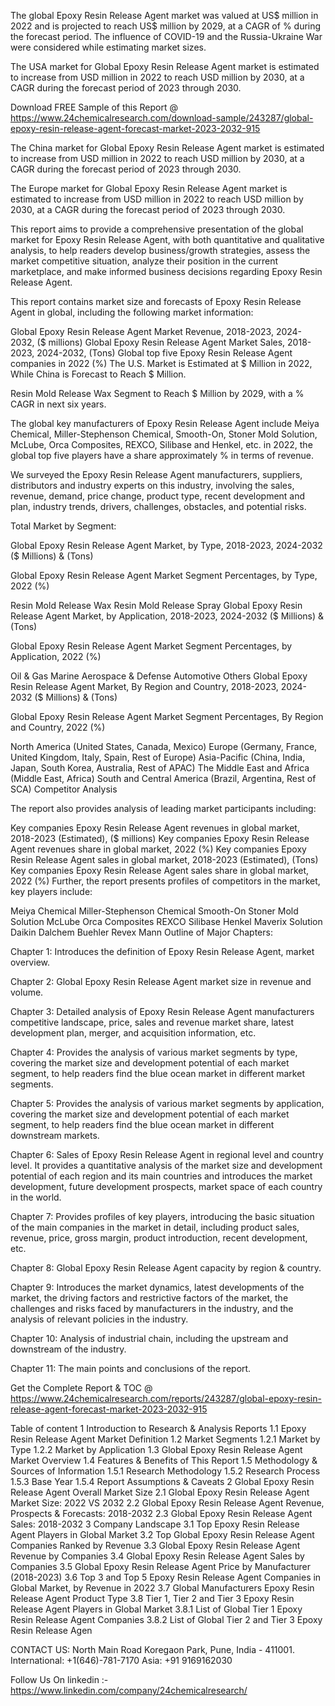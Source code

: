 The global Epoxy Resin Release Agent market was valued at US$ million in 2022 and is projected to reach US$ million by 2029, at a CAGR of % during the forecast period. The influence of COVID-19 and the Russia-Ukraine War were considered while estimating market sizes.

The USA market for Global Epoxy Resin Release Agent market is estimated to increase from USD million in 2022 to reach USD million by 2030, at a CAGR during the forecast period of 2023 through 2030.

Download FREE Sample of this Report @ https://www.24chemicalresearch.com/download-sample/243287/global-epoxy-resin-release-agent-forecast-market-2023-2032-915

The China market for Global Epoxy Resin Release Agent market is estimated to increase from USD million in 2022 to reach USD million by 2030, at a CAGR during the forecast period of 2023 through 2030.

The Europe market for Global Epoxy Resin Release Agent market is estimated to increase from USD million in 2022 to reach USD million by 2030, at a CAGR during the forecast period of 2023 through 2030.

This report aims to provide a comprehensive presentation of the global market for Epoxy Resin Release Agent, with both quantitative and qualitative analysis, to help readers develop business/growth strategies, assess the market competitive situation, analyze their position in the current marketplace, and make informed business decisions regarding Epoxy Resin Release Agent.

This report contains market size and forecasts of Epoxy Resin Release Agent in global, including the following market information:

Global Epoxy Resin Release Agent Market Revenue, 2018-2023, 2024-2032, ($ millions)
Global Epoxy Resin Release Agent Market Sales, 2018-2023, 2024-2032, (Tons)
Global top five Epoxy Resin Release Agent companies in 2022 (%)
The U.S. Market is Estimated at $ Million in 2022, While China is Forecast to Reach $ Million.

Resin Mold Release Wax Segment to Reach $ Million by 2029, with a % CAGR in next six years.

The global key manufacturers of Epoxy Resin Release Agent include Meiya Chemical, Miller-Stephenson Chemical, Smooth-On, Stoner Mold Solution, McLube, Orca Composites, REXCO, Silibase and Henkel, etc. in 2022, the global top five players have a share approximately % in terms of revenue.

We surveyed the Epoxy Resin Release Agent manufacturers, suppliers, distributors and industry experts on this industry, involving the sales, revenue, demand, price change, product type, recent development and plan, industry trends, drivers, challenges, obstacles, and potential risks.

Total Market by Segment:

Global Epoxy Resin Release Agent Market, by Type, 2018-2023, 2024-2032 ($ Millions) & (Tons)

Global Epoxy Resin Release Agent Market Segment Percentages, by Type, 2022 (%)

Resin Mold Release Wax
Resin Mold Release Spray
Global Epoxy Resin Release Agent Market, by Application, 2018-2023, 2024-2032 ($ Millions) & (Tons)

Global Epoxy Resin Release Agent Market Segment Percentages, by Application, 2022 (%)

Oil & Gas
Marine
Aerospace & Defense
Automotive
Others
Global Epoxy Resin Release Agent Market, By Region and Country, 2018-2023, 2024-2032 ($ Millions) & (Tons)

Global Epoxy Resin Release Agent Market Segment Percentages, By Region and Country, 2022 (%)

North America (United States, Canada, Mexico)
Europe (Germany, France, United Kingdom, Italy, Spain, Rest of Europe)
Asia-Pacific (China, India, Japan, South Korea, Australia, Rest of APAC)
The Middle East and Africa (Middle East, Africa)
South and Central America (Brazil, Argentina, Rest of SCA)
Competitor Analysis

The report also provides analysis of leading market participants including:

Key companies Epoxy Resin Release Agent revenues in global market, 2018-2023 (Estimated), ($ millions)
Key companies Epoxy Resin Release Agent revenues share in global market, 2022 (%)
Key companies Epoxy Resin Release Agent sales in global market, 2018-2023 (Estimated), (Tons)
Key companies Epoxy Resin Release Agent sales share in global market, 2022 (%)
Further, the report presents profiles of competitors in the market, key players include:

Meiya Chemical
Miller-Stephenson Chemical
Smooth-On
Stoner Mold Solution
McLube
Orca Composites
REXCO
Silibase
Henkel
Maverix Solution
Daikin
Dalchem
Buehler
Revex
Mann
Outline of Major Chapters:

Chapter 1: Introduces the definition of Epoxy Resin Release Agent, market overview.

Chapter 2: Global Epoxy Resin Release Agent market size in revenue and volume.

Chapter 3: Detailed analysis of Epoxy Resin Release Agent manufacturers competitive landscape, price, sales and revenue market share, latest development plan, merger, and acquisition information, etc.

Chapter 4: Provides the analysis of various market segments by type, covering the market size and development potential of each market segment, to help readers find the blue ocean market in different market segments.

Chapter 5: Provides the analysis of various market segments by application, covering the market size and development potential of each market segment, to help readers find the blue ocean market in different downstream markets.

Chapter 6: Sales of Epoxy Resin Release Agent in regional level and country level. It provides a quantitative analysis of the market size and development potential of each region and its main countries and introduces the market development, future development prospects, market space of each country in the world.

Chapter 7: Provides profiles of key players, introducing the basic situation of the main companies in the market in detail, including product sales, revenue, price, gross margin, product introduction, recent development, etc.

Chapter 8: Global Epoxy Resin Release Agent capacity by region & country.

Chapter 9: Introduces the market dynamics, latest developments of the market, the driving factors and restrictive factors of the market, the challenges and risks faced by manufacturers in the industry, and the analysis of relevant policies in the industry.

Chapter 10: Analysis of industrial chain, including the upstream and downstream of the industry.

Chapter 11: The main points and conclusions of the report.

Get the Complete Report & TOC @ https://www.24chemicalresearch.com/reports/243287/global-epoxy-resin-release-agent-forecast-market-2023-2032-915

Table of content
1 Introduction to Research & Analysis Reports
1.1 Epoxy Resin Release Agent Market Definition
1.2 Market Segments
1.2.1 Market by Type
1.2.2 Market by Application
1.3 Global Epoxy Resin Release Agent Market Overview
1.4 Features & Benefits of This Report
1.5 Methodology & Sources of Information
1.5.1 Research Methodology
1.5.2 Research Process
1.5.3 Base Year
1.5.4 Report Assumptions & Caveats
2 Global Epoxy Resin Release Agent Overall Market Size
2.1 Global Epoxy Resin Release Agent Market Size: 2022 VS 2032
2.2 Global Epoxy Resin Release Agent Revenue, Prospects & Forecasts: 2018-2032
2.3 Global Epoxy Resin Release Agent Sales: 2018-2032
3 Company Landscape
3.1 Top Epoxy Resin Release Agent Players in Global Market
3.2 Top Global Epoxy Resin Release Agent Companies Ranked by Revenue
3.3 Global Epoxy Resin Release Agent Revenue by Companies
3.4 Global Epoxy Resin Release Agent Sales by Companies
3.5 Global Epoxy Resin Release Agent Price by Manufacturer (2018-2023)
3.6 Top 3 and Top 5 Epoxy Resin Release Agent Companies in Global Market, by Revenue in 2022
3.7 Global Manufacturers Epoxy Resin Release Agent Product Type
3.8 Tier 1, Tier 2 and Tier 3 Epoxy Resin Release Agent Players in Global Market
3.8.1 List of Global Tier 1 Epoxy Resin Release Agent Companies
3.8.2 List of Global Tier 2 and Tier 3 Epoxy Resin Release Agen

CONTACT US:
North Main Road Koregaon Park, Pune, India - 411001.
International: +1(646)-781-7170
Asia: +91 9169162030

Follow Us On linkedin :- https://www.linkedin.com/company/24chemicalresearch/
